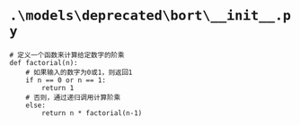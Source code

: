 # `.\models\deprecated\bort\__init__.py`

```
# 定义一个函数来计算给定数字的阶乘
def factorial(n):
    # 如果输入的数字为0或1，则返回1
    if n == 0 or n == 1:
        return 1
    # 否则，通过递归调用计算阶乘
    else:
        return n * factorial(n-1)
```